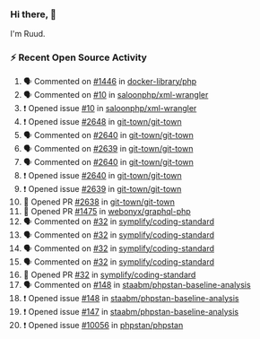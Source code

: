 ### Hi there, 👋

I'm Ruud.
 
### :zap: Recent Open Source Activity

<!--START_SECTION:activity-->
1. 🗣 Commented on [#1446](https://github.com/docker-library/php/issues/1446#issuecomment-1794810816) in [docker-library/php](https://github.com/docker-library/php)
2. 🗣 Commented on [#10](https://github.com/saloonphp/xml-wrangler/issues/10#issuecomment-1794263088) in [saloonphp/xml-wrangler](https://github.com/saloonphp/xml-wrangler)
3. ❗ Opened issue [#10](https://github.com/saloonphp/xml-wrangler/issues/10) in [saloonphp/xml-wrangler](https://github.com/saloonphp/xml-wrangler)
4. ❗ Opened issue [#2648](https://github.com/git-town/git-town/issues/2648) in [git-town/git-town](https://github.com/git-town/git-town)
5. 🗣 Commented on [#2640](https://github.com/git-town/git-town/issues/2640#issuecomment-1792007228) in [git-town/git-town](https://github.com/git-town/git-town)
6. 🗣 Commented on [#2639](https://github.com/git-town/git-town/issues/2639#issuecomment-1790850391) in [git-town/git-town](https://github.com/git-town/git-town)
7. 🗣 Commented on [#2640](https://github.com/git-town/git-town/issues/2640#issuecomment-1790565314) in [git-town/git-town](https://github.com/git-town/git-town)
8. ❗ Opened issue [#2640](https://github.com/git-town/git-town/issues/2640) in [git-town/git-town](https://github.com/git-town/git-town)
9. ❗ Opened issue [#2639](https://github.com/git-town/git-town/issues/2639) in [git-town/git-town](https://github.com/git-town/git-town)
10. 💪 Opened PR [#2638](https://github.com/git-town/git-town/pull/2638) in [git-town/git-town](https://github.com/git-town/git-town)
11. 💪 Opened PR [#1475](https://github.com/webonyx/graphql-php/pull/1475) in [webonyx/graphql-php](https://github.com/webonyx/graphql-php)
12. 🗣 Commented on [#32](https://github.com/symplify/coding-standard/pull/32#issuecomment-1787823921) in [symplify/coding-standard](https://github.com/symplify/coding-standard)
13. 🗣 Commented on [#32](https://github.com/symplify/coding-standard/pull/32#issuecomment-1787742609) in [symplify/coding-standard](https://github.com/symplify/coding-standard)
14. 🗣 Commented on [#32](https://github.com/symplify/coding-standard/pull/32#issuecomment-1787337668) in [symplify/coding-standard](https://github.com/symplify/coding-standard)
15. 🗣 Commented on [#32](https://github.com/symplify/coding-standard/pull/32#issuecomment-1787298637) in [symplify/coding-standard](https://github.com/symplify/coding-standard)
16. 💪 Opened PR [#32](https://github.com/symplify/coding-standard/pull/32) in [symplify/coding-standard](https://github.com/symplify/coding-standard)
17. 🗣 Commented on [#148](https://github.com/staabm/phpstan-baseline-analysis/issues/148#issuecomment-1786849471) in [staabm/phpstan-baseline-analysis](https://github.com/staabm/phpstan-baseline-analysis)
18. ❗ Opened issue [#148](https://github.com/staabm/phpstan-baseline-analysis/issues/148) in [staabm/phpstan-baseline-analysis](https://github.com/staabm/phpstan-baseline-analysis)
19. ❗ Opened issue [#147](https://github.com/staabm/phpstan-baseline-analysis/issues/147) in [staabm/phpstan-baseline-analysis](https://github.com/staabm/phpstan-baseline-analysis)
20. ❗ Opened issue [#10056](https://github.com/phpstan/phpstan/issues/10056) in [phpstan/phpstan](https://github.com/phpstan/phpstan)
<!--END_SECTION:activity-->
